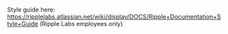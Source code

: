 Style guide here:
https://ripplelabs.atlassian.net/wiki/display/DOCS/Ripple+Documentation+Style+Guide
(Ripple Labs employees only)
